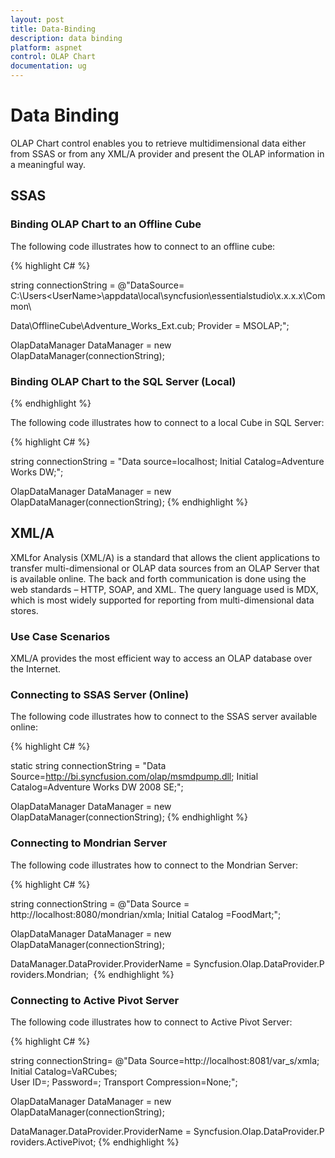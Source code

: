 ```yaml
---
layout: post
title: Data-Binding
description: data binding
platform: aspnet
control: OLAP Chart
documentation: ug
---
```


# Data Binding

OLAP Chart control enables you to retrieve multidimensional data either from SSAS or from any XML/A provider and present the OLAP information in a meaningful way.

## SSAS

### Binding OLAP Chart to an Offline Cube

The following code illustrates how to connect to an offline cube:


{% highlight C# %}


string connectionString = @"DataSource= C:\Users\<UserName>\appdata\local\syncfusion\essentialstudio\x.x.x.x\Common\

Data\OfflineCube\Adventure_Works_Ext.cub; Provider = MSOLAP;";

OlapDataManager DataManager = new OlapDataManager(connectionString);

### Binding OLAP Chart to the SQL Server (Local)
{% endhighlight %}

The following code illustrates how to connect to a local Cube in SQL Server:


{% highlight C# %}


string connectionString = "Data source=localhost; Initial Catalog=Adventure Works DW;";

OlapDataManager DataManager = new OlapDataManager(connectionString);
{% endhighlight %}

## XML/A

XMLfor Analysis (XML/A) is a standard that allows the client applications to transfer multi-dimensional or OLAP data sources from an OLAP Server that is available online. The back and forth communication is done using the web standards – HTTP, SOAP, and XML. The query language used is MDX, which is most widely supported for reporting from multi-dimensional data stores.

### Use Case Scenarios

XML/A provides the most efficient way to access an OLAP database over the Internet.

### Connecting to SSAS Server (Online)

The following code illustrates how to connect to the SSAS server available online:


{% highlight C# %}


static string connectionString = "Data Source=http://bi.syncfusion.com/olap/msmdpump.dll; Initial Catalog=Adventure Works DW 2008 SE;";   

OlapDataManager DataManager = new OlapDataManager(connectionString);
{% endhighlight  %}

### Connecting to Mondrian Server

The following code illustrates how to connect to the Mondrian Server:


{% highlight C# %}

string connectionString = @"Data Source = http://localhost:8080/mondrian/xmla; Initial Catalog =FoodMart;";

OlapDataManager DataManager = new OlapDataManager(connectionString);

DataManager.DataProvider.ProviderName = Syncfusion.Olap.DataProvider.Providers.Mondrian; 
{% endhighlight  %}


### Connecting to Active Pivot Server

The following code illustrates how to connect to Active Pivot Server:


{% highlight C# %}


string connectionString= @"Data Source=http://localhost:8081/var_s/xmla;  Initial Catalog=VaRCubes; User ID=; Password=; Transport Compression=None;";

OlapDataManager DataManager = new OlapDataManager(connectionString);

DataManager.DataProvider.ProviderName = Syncfusion.Olap.DataProvider.Providers.ActivePivot;
{% endhighlight %}


